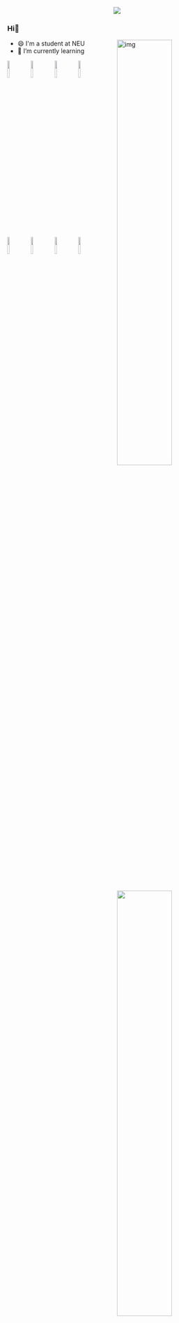 <p align="center"><img src="https://i.imgur.com/A6bWGFl.gif"/></p>

### Hi👋 

<img align="right" alt="img" src="https://cdn.pixabay.com/photo/2020/08/08/02/56/hacker-5471975_1280.png" width="50%" height="auto" />

- 😄 I'm a student at NEU
- 🌱 I’m currently learning 

<code><img width="10%" src="https://www.vectorlogo.zone/logos/java/java-ar21.svg"></code>
<code><img width="10%" src="https://www.vectorlogo.zone/logos/golang/golang-icon.svg"></code>
<code><img width="10%" src="https://www.vectorlogo.zone/logos/springio/springio-ar21.svg"></code>
<code><img width="10%" src="https://www.vectorlogo.zone/logos/docker/docker-official.svg"></code>

<code><img width="10%" src="https://www.vectorlogo.zone/logos/mysql/mysql-official.svg"></code>
<code><img width="10%" src="https://www.vectorlogo.zone/logos/redis/redis-official.svg"></code>
<code><img width="10%" src="https://www.vectorlogo.zone/logos/mongodb/mongodb-ar21.svg"></code>
<code><img width="10%" src="https://www.vectorlogo.zone/logos/postgresql/postgresql-ar21.svg"></code>


<img width="50%" align="right" src="https://github-readme-stats.vercel.app/api?username=OutOfEastGate&show_icons=true&hide_border=true" />

<img width="50%" align="right" src="https://github-readme-stats.vercel.app/api/top-langs/?username=OutOfEastGate&theme=dark&layout=compact">
